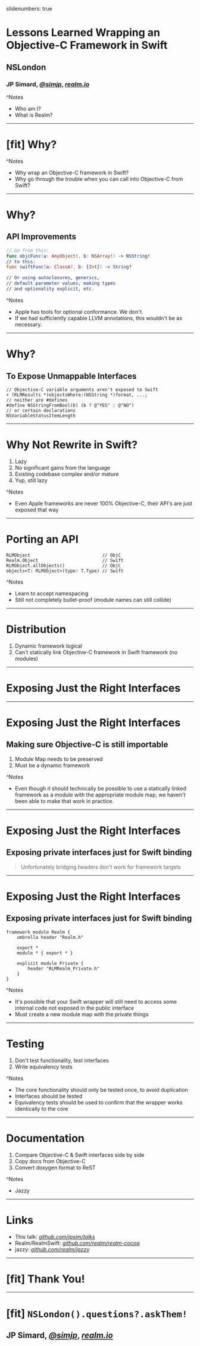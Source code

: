 slidenumbers: true

# Lessons Learned Wrapping an Objective-C Framework in Swift

## NSLondon

### JP Simard, *[@simjp](https://twitter.com/simjp)*, *[realm.io](http://realm.io)*

^Notes
- Who am I?
- What is Realm?

---

# [fit] Why?

^Notes
- Why wrap an Objective-C framework in Swift?
- Why go through the trouble when you can call into Objective-C from Swift?

---

# Why?

## API Improvements

```swift
// Go from this:
func objcFunc(a: AnyObject!, b: NSArray!) -> NSString!
// to this:
func swiftFunc(a: ClassA?, b: [Int]) -> String?

// Or using autoclosures, generics, 
// default parameter values, making types
// and optionality explicit, etc.
```

^Notes
- Apple has tools for optional conformance. We don't.
- If we had sufficiently capable LLVM annotations, this wouldn't be as necessary.

---

# Why?

## To Expose Unmappable Interfaces

```objc
// Objective-C variable arguments aren't exposed to Swift
+ (RLMResults *)objectsWhere:(NSString *)format, ...;
// neither are #defines
#define NSStringFromBool(b) (b ? @"YES" : @"NO")
// or certain declarations
NSVariableStatusItemLength
```

---

# Why Not Rewrite in Swift?

1. Lazy
2. No significant gains from the language
3. Existing codebase complex and/or mature
4. Yup, still lazy

^Notes
- Even Apple frameworks are never 100% Objective-C, their API's are just exposed that way

---

# Porting an API

```
RLMObject                           // ObjC
Realm.Object                        // Swift
RLMObject.allObjects()              // ObjC
objects<T: RLMObject>(type: T.Type) // Swift
```

^Notes
- Learn to accept namespacing
- Still not completely bullet-proof (module names can still collide)

---

# Distribution

1. Dynamic framework logical
2. Can't statically link Objective-C framework in Swift framework (no modules)

---

# Exposing Just the Right Interfaces

---

# Exposing Just the Right Interfaces

## Making sure Objective-C is still importable

1. Module Map needs to be preserved
2. Must be a dynamic framework

^Notes
- Even though it should technically be possible to use a statically linked framework as a module with the appropriate module map, we haven't been able to make that work in practice.

---

# Exposing Just the Right Interfaces

## Exposing private interfaces just for Swift binding

> Unfortunately bridging headers don't work for framework targets

---

# Exposing Just the Right Interfaces

## Exposing private interfaces just for Swift binding

```
framework module Realm {
    umbrella header "Realm.h"

    export *
    module * { export * }

    explicit module Private {
        header "RLMRealm_Private.h"
    }
}
```

^Notes
- It's possible that your Swift wrapper will still need to access some internal code not exposed in the public interface
- Must create a new module map with the private things

---

# Testing

1. Don't test functionality, test interfaces
2. Write equivalency tests

^Notes
- The core functionality should only be tested once, to avoid duplication
- Interfaces should be tested
- Equivalency tests should be used to confirm that the wrapper works identically to the core

---

# Documentation

1. Compare Objective-C & Swift interfaces side by side
2. Copy docs from Objective-C
3. Convert doxygen format to ReST

^Notes
- Jazzy

---

# Links

* This talk: *[github.com/jpsim/talks](https://github.com/jpsim/talks)*
* Realm/RealmSwift: *[github.com/realm/realm-cocoa](https://github.com/realm/realm-cocoa)*
* jazzy: *[github.com/realm/jazzy](https://github.com/realm/jazzy)*

---

# [fit] **Thank You!**

---

# [fit] `NSLondon().questions?.askThem!`

## JP Simard, *[@simjp](https://twitter.com/simjp)*, *[realm.io](http://realm.io)*
